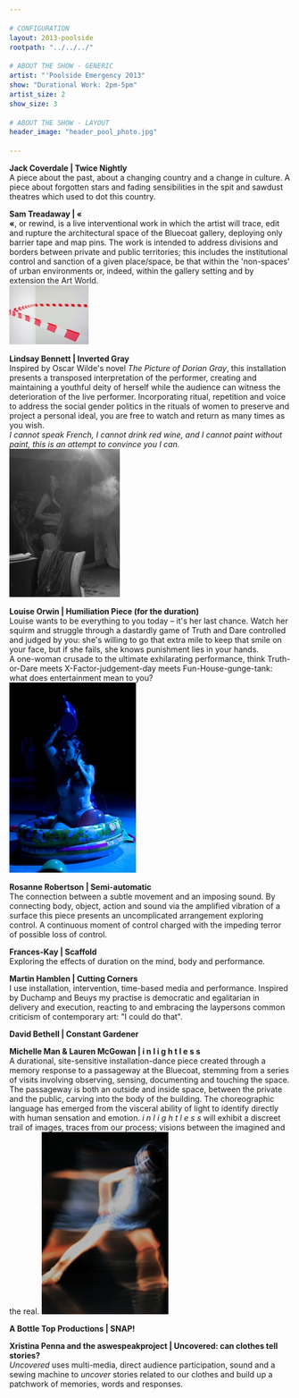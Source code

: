 ```yaml
---

# CONFIGURATION
layout: 2013-poolside
rootpath: "../../../"

# ABOUT THE SHOW - GENERIC
artist: "'Poolside Emergency 2013"
show: "Durational Work: 2pm-5pm"
artist_size: 2
show_size: 3

# ABOUT THE SHOW - LAYOUT
header_image: "header_pool_photo.jpg"

---
```

**Jack Coverdale | Twice Nightly**   
A piece about the past, about a changing country and a change in culture. A piece about forgotten stars and fading sensibilities in the spit and sawdust theatres which used to dot this country.    
        
**Sam Treadaway | «**  
**«**, or rewind, is a live interventional work in which the artist will trace, edit and rupture the architectural space of the Bluecoat gallery, deploying only barrier tape and map pins. The work is intended to address divisions and borders between private and public territories; this includes the institutional control and sanction of a given place/space, be that within the 'non-spaces' of urban environments or, indeed, within the gallery setting and by extension the Art World.   
![Sam Treadaway](Treadaway.jpg)    
        
**Lindsay Bennett | Inverted Gray**    
Inspired by Oscar Wilde's novel *The Picture of Dorian Gray*, this installation presents a transposed interpretation of the performer, creating and maintaining a youthful deity of herself while the audience can witness the deterioration of the live performer. Incorporating ritual, repetition and voice to address the social gender politics in the rituals of women to preserve and project a personal ideal, you are free to watch and return as many times as you wish.       
*I cannot speak French, I cannot drink red wine, and I cannot paint without paint, this is an attempt to convince you I can.*        
![Lindsay Bennett](LindsayBennett.jpg)    
       
**Louise Orwin | Humiliation Piece (for the duration)**    
Louise wants to be everything to you today – it's her last chance. Watch her squirm and struggle through a dastardly game of Truth and Dare controlled and judged by you: she's willing to go that extra mile to keep that smile on your face, but if she fails, she knows punishment lies in your hands.        
A one-woman crusade to the ultimate exhilarating performance, think Truth-or-Dare meets X-Factor-judgement-day meets Fun-House-gunge-tank: what does entertainment mean to you?    
![Louise Orwin](orwin.jpg)    
        
**Rosanne Robertson | Semi-automatic**    
The connection between a subtle movement and an imposing sound. By connecting body, object, action and sound via the amplified vibration of a surface this piece presents an uncomplicated arrangement exploring control. A continuous moment of control charged with the impeding terror of possible loss of control.
        
**Frances-Kay | Scaffold**     
Exploring the effects of duration on the mind, body and performance.    

**Martin Hamblen | Cutting Corners**    
I use installation, intervention, time-based media and performance. Inspired by Duchamp and Beuys my practise is democratic and egalitarian in delivery and execution, reacting to and embracing the laypersons common criticism of contemporary art: "I could do that".    

**David Bethell | Constant Gardener**    
        
**Michelle Man & Lauren McGowan | i n l i g h t l e s s**    
A durational, site-sensitive installation-dance piece created through a memory response to a passageway at the Bluecoat, stemming from a series of visits involving observing, sensing, documenting and touching the space. The passageway is both an outside and inside space, between the private and the public, carving into the body of the building. The choreographic language has emerged from the visceral ability of light to identify directly with human sensation and emotion. *i n l i g h t l e s s*  will exhibit a discreet trail of images, traces from our process; visions between the imagined and the real.
![inlightless](inlightless.jpg)    
        
**A Bottle Top Productions | SNAP!**   
        
**Xristina Penna and the aswespeakproject | Uncovered:	can clothes tell stories?**    
*Uncovered* uses multi-media, direct audience participation, sound and a sewing machine to *uncover* stories related to our clothes and build up a patchwork of memories, words and responses.
